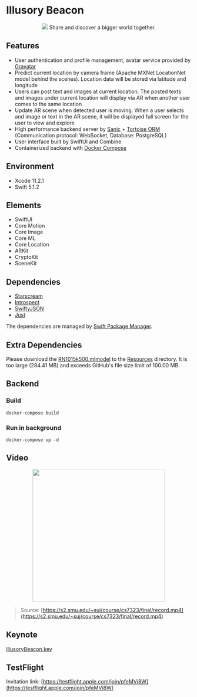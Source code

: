 # Illusory Beacon

<p align="center">
  <img src="https://user-images.githubusercontent.com/3107872/70857891-8c045300-1ebc-11ea-997c-b3c10b87110b.png" />
  Share and discover a bigger world together.
</p>

## Features

* User authentication and profile management, avatar service provided by [Gravatar](https://gravatar.com/)
* Predict current location by camera frame (Apache MXNet LocationNet model behind the scenes). Location data will be stored via latitude and longitude
* Users can post text and images at current location. The posted texts and images under current location will display via AR when another user comes to the same location
* Update AR scene when detected user is moving. When a user selects and image or text in the AR scene, it will be displayed full screen for the user to view and explore
* High performance backend server by [Sanic](https://github.com/huge-success/sanic) + [Tortoise ORM](https://github.com/tortoise/tortoise-orm) (Communication protocol: WebSocket, Database: PostgreSQL)
* User interface built by SwiftUI and Combine
* Containerized backend with [Docker Compose
](https://github.com/docker/compose)

## Environment

* Xcode 11.2.1
* Swift 5.1.2

## Elements

* SwiftUI
* Core Motion
* Core Image
* Core ML
* Core Location
* ARKit
* CryptoKit
* SceneKit

## Dependencies

* [Starscream](https://github.com/daltoniam/Starscream)
* [Introspect](https://github.com/timbersoftware/SwiftUI-Introspect)
* [SwiftyJSON](https://github.com/SwiftyJSON/SwiftyJSON)
* [Just](https://github.com/dduan/Just)

The dependencies are managed by [Swift Package Manager](https://swift.org/package-manager/).

## Extra Dependencies

Please download the [RN1015k500.mlmodel](https://s3.amazonaws.com/aws-bigdata-blog/artifacts/RN1015k500/RN1015k500.mlmodel) to the [Resources](/IllusoryBeacon/Resources) directory. It is too large (284.41 MB) and exceeds GitHub's file size limit of 100.00 MB.

## Backend

### Build

```shell
docker-compose build
```

### Run in background

```shell
docker-compose up -d
```

## Video

<p align="center">
  <a href="https://s2.smu.edu/~suj/course/cs7323/final/record.mp4">
    <img height="360" src="https://user-images.githubusercontent.com/3107872/70872526-6768b380-1f6e-11ea-98ce-8a3172afdd44.png" />
  </a>
</p>

> Source: [https://s2.smu.edu/~suj/course/cs7323/final/record.mp4](https://s2.smu.edu/~suj/course/cs7323/final/record.mp4)

## Keynote

[IllusoryBeacon.key](https://s2.smu.edu/~suj/course/cs7323/final/IllusoryBeacon.key)

## TestFlight

Invitation link: [https://testflight.apple.com/join/pfeMVi8W](https://testflight.apple.com/join/pfeMVi8W)